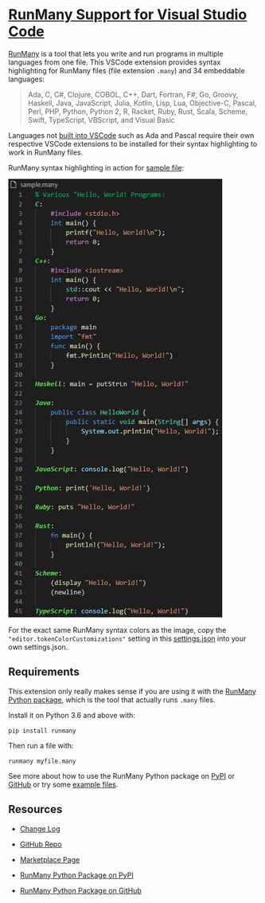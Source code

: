 # [RunMany Support for Visual Studio Code](https://marketplace.visualstudio.com/items?itemName=discretegames.runmany)

[RunMany](https://pypi.org/project/runmany/) is a tool that lets you write and run programs in multiple languages
from one file. This VSCode extension provides syntax highlighting for RunMany files (file extension `.many`)
and 34 embeddable languages:

> Ada,
> C,
> C#,
> Clojure,
> COBOL,
> C++,
> Dart,
> Fortran,
> F#,
> Go,
> Groovy,
> Haskell,
> Java,
> JavaScript,
> Julia,
> Kotlin,
> Lisp,
> Lua,
> Objective-C,
> Pascal,
> Perl,
> PHP,
> Python,
> Python 2,
> R,
> Racket,
> Ruby,
> Rust,
> Scala,
> Scheme,
> Swift,
> TypeScript,
> VBScript,
> and Visual Basic

Languages not [built into VSCode](https://github.com/microsoft/vscode/tree/main/extensions) such as Ada and Pascal
require their own respective VSCode extensions to be installed for their syntax highlighting to work in RunMany files.

RunMany syntax highlighting in action for [sample file](https://github.com/discretegames/runmanyext/blob/main/sample.many):

![syntax highlighting sample](https://raw.githubusercontent.com/discretegames/runmanyext/main/images/sample.png)

For the exact same RunMany syntax colors as the image, copy the `"editor.tokenColorCustomizations"` setting in this
[settings.json](https://github.com/discretegames/runmanyext/blob/main/.vscode/settings.json)
into your own settings.json.

## Requirements

This extension only really makes sense if you are using it with the
[RunMany Python package](https://pypi.org/project/runmany/), which is the tool that actually runs `.many` files.

Install it on Python 3.6 and above with:

```text
pip install runmany
```

Then run a file with:

```text
runmany myfile.many
```

See more about how to use the RunMany Python package on [PyPI](https://pypi.org/project/runmany/)
or [GitHub](https://github.com/discretegames/runmany) or try some
[example files](https://github.com/discretegames/runmany/tree/main/examples).

## Resources

- [Change Log](https://marketplace.visualstudio.com/items/discretegames.runmany/changelog)

- [GitHub Repo](https://github.com/discretegames/runmanyext)

- [Marketplace Page](https://marketplace.visualstudio.com/items?itemName=discretegames.runmany)

- [RunMany Python Package on PyPI](https://pypi.org/project/runmany/)

- [RunMany Python Package on GitHub](https://github.com/discretegames/runmany)
